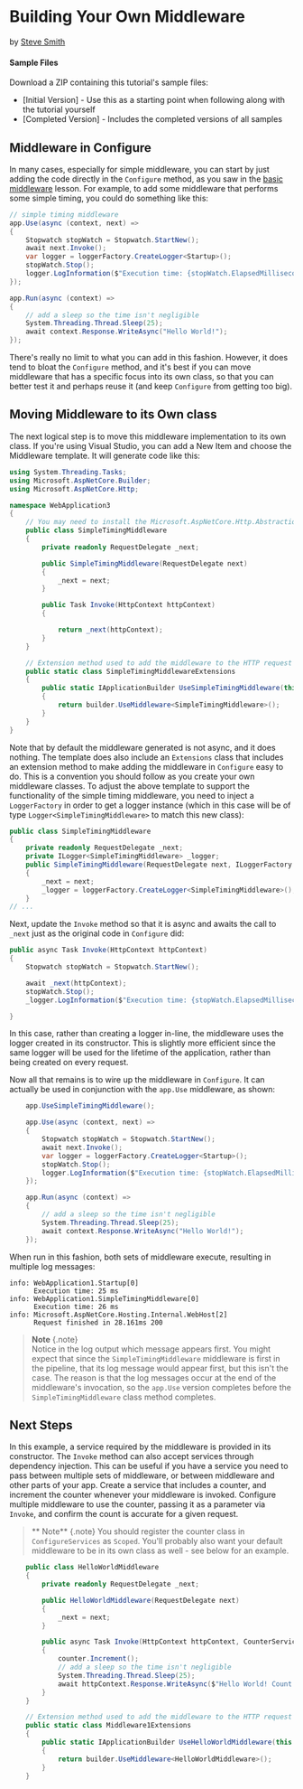 # Building Your Own Middleware
by [Steve Smith](http://deviq.com/me/steve-smith)

#### Sample Files
Download a ZIP containing this tutorial's sample files:
- [Initial Version] - Use this as a starting point when following along with the tutorial yourself
- [Completed Version] - Includes the completed versions of all samples

## Middleware in Configure

In many cases, especially for simple middleware, you can start by just adding the code directly in the ``Configure`` method, as you saw in the [basic middleware](middleware-basic.md) lesson. For example, to add some middleware that performs some simple timing, you could do something like this:

```c#
// simple timing middleware
app.Use(async (context, next) =>
{
    Stopwatch stopWatch = Stopwatch.StartNew();
    await next.Invoke();
    var logger = loggerFactory.CreateLogger<Startup>();
    stopWatch.Stop();
    logger.LogInformation($"Execution time: {stopWatch.ElapsedMilliseconds} ms");
});

app.Run(async (context) =>
{
    // add a sleep so the time isn't negligible
    System.Threading.Thread.Sleep(25);
    await context.Response.WriteAsync("Hello World!");
});
```

There's really no limit to what you can add in this fashion. However, it does tend to bloat the ``Configure`` method, and it's best if you can move middleware that has a specific focus into its own class, so that you can better test it and perhaps reuse it (and keep ``Configure`` from getting too big).

## Moving Middleware to its Own class

The next logical step is to move this middleware implementation to its own class. If you're using Visual Studio, you can add a New Item and choose the Middleware template. It will generate code like this:

```c#
using System.Threading.Tasks;
using Microsoft.AspNetCore.Builder;
using Microsoft.AspNetCore.Http;

namespace WebApplication3
{
    // You may need to install the Microsoft.AspNetCore.Http.Abstractions package into your project
    public class SimpleTimingMiddleware
    {
        private readonly RequestDelegate _next;

        public SimpleTimingMiddleware(RequestDelegate next)
        {
            _next = next;
        }

        public Task Invoke(HttpContext httpContext)
        {

            return _next(httpContext);
        }
    }

    // Extension method used to add the middleware to the HTTP request pipeline.
    public static class SimpleTimingMiddlewareExtensions
    {
        public static IApplicationBuilder UseSimpleTimingMiddleware(this IApplicationBuilder builder)
        {
            return builder.UseMiddleware<SimpleTimingMiddleware>();
        }
    }
}
```

Note that by default the middleware generated is not async, and it does nothing. The template does also include an ``Extensions`` class that includes an extension method to make adding the middleware in ``Configure`` easy to do. This is a convention you should follow as you create your own middleware classes. To adjust the above template to support the functionality of the simple timing middleware, you need to inject a ``LoggerFactory`` in order to get a logger instance (which in this case will be of type ``Logger<SimpleTimingMiddleware>`` to match this new class):

```c#
public class SimpleTimingMiddleware
{
    private readonly RequestDelegate _next;
    private ILogger<SimpleTimingMiddleware> _logger;
    public SimpleTimingMiddleware(RequestDelegate next, ILoggerFactory loggerFactory)
    {
        _next = next;
        _logger = loggerFactory.CreateLogger<SimpleTimingMiddleware>();
    }
// ...
```

Next, update the ``Invoke`` method so that it is async and awaits the call to ``_next`` just as the original code in ``Configure`` did:

```c#
public async Task Invoke(HttpContext httpContext)
{
    Stopwatch stopWatch = Stopwatch.StartNew();

    await _next(httpContext);
    stopWatch.Stop();
    _logger.LogInformation($"Execution time: {stopWatch.ElapsedMilliseconds} ms");

}
```

In this case, rather than creating a logger in-line, the middleware uses the logger created in its constructor. This is slightly more efficient since the same logger will be used for the lifetime of the application, rather than being created on every request.

Now all that remains is to wire up the middleware in ``Configure``. It can actually be used in conjunction with the ``app.Use`` middleware, as shown:

```c#
    app.UseSimpleTimingMiddleware();

    app.Use(async (context, next) =>
    {
        Stopwatch stopWatch = Stopwatch.StartNew();
        await next.Invoke();
        var logger = loggerFactory.CreateLogger<Startup>();
        stopWatch.Stop();
        logger.LogInformation($"Execution time: {stopWatch.ElapsedMilliseconds} ms");
    });

    app.Run(async (context) =>
    {
        // add a sleep so the time isn't negligible
        System.Threading.Thread.Sleep(25);
        await context.Response.WriteAsync("Hello World!");
    });
```

When run in this fashion, both sets of middleware execute, resulting in multiple log messages:

```
info: WebApplication1.Startup[0]
      Execution time: 25 ms
info: WebApplication1.SimpleTimingMiddleware[0]
      Execution time: 26 ms
info: Microsoft.AspNetCore.Hosting.Internal.WebHost[2]
      Request finished in 28.161ms 200
```

> **Note** {.note}    
> Notice in the log output which message appears first. You might expect that since the ``SimpleTimingMiddleware`` middleware is first in the pipeline, that its log message would appear first, but this isn't the case. The reason is that the log messages occur at the end of the middleware's invocation, so the ``app.Use`` version completes before the ``SimpleTimingMiddleware`` class method completes.

## Next Steps

In this example, a service required by the middleware is provided in its constructor. The ``Invoke`` method can also accept services through dependency injection. This can be useful if you have a service you need to pass between multiple sets of middleware, or between middleware and other parts of your app. Create a service that includes a counter, and increment the counter whenever your middleware is invoked. Configure multiple middleware to use the counter, passing it as a parameter via ``Invoke``, and confirm the count is accurate for a given request.

> ** Note** {.note}
> You should register the counter class in ``ConfigureServices`` as ``Scoped``. You'll probably also want your default middleware to be in its own class as well - see below for an example.

```c#
    public class HelloWorldMiddleware
    {
        private readonly RequestDelegate _next;

        public HelloWorldMiddleware(RequestDelegate next)
        {
            _next = next;
        }

        public async Task Invoke(HttpContext httpContext, CounterService counter)
        {
            counter.Increment();
            // add a sleep so the time isn't negligible
            System.Threading.Thread.Sleep(25);
            await httpContext.Response.WriteAsync($"Hello World! Count: {counter.Count}");
        }
    }

    // Extension method used to add the middleware to the HTTP request pipeline.
    public static class Middleware1Extensions
    {
        public static IApplicationBuilder UseHelloWorldMiddleware(this IApplicationBuilder builder)
        {
            return builder.UseMiddleware<HelloWorldMiddleware>();
        }
    }
```